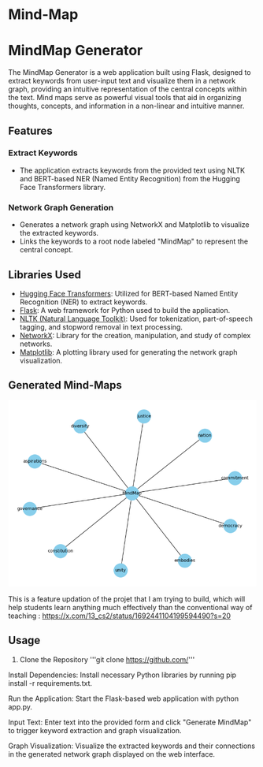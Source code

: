 # Mind-Map

# MindMap Generator

The MindMap Generator is a web application built using Flask, designed to extract keywords from user-input text and visualize them in a network graph, providing an intuitive representation of the central concepts within the text. Mind maps serve as powerful visual tools that aid in organizing thoughts, concepts, and information in a non-linear and intuitive manner. 

## Features

### Extract Keywords

- The application extracts keywords from the provided text using NLTK and BERT-based NER (Named Entity Recognition) from the Hugging Face Transformers library.

### Network Graph Generation

- Generates a network graph using NetworkX and Matplotlib to visualize the extracted keywords.
- Links the keywords to a root node labeled "MindMap" to represent the central concept.

## Libraries Used

- [Hugging Face Transformers](https://huggingface.co/transformers/): Utilized for BERT-based Named Entity Recognition (NER) to extract keywords.
- [Flask](https://flask.palletsprojects.com/en/2.0.x/): A web framework for Python used to build the application.
- [NLTK (Natural Language Toolkit)](https://www.nltk.org/): Used for tokenization, part-of-speech tagging, and stopword removal in text processing.
- [NetworkX](https://networkx.org/): Library for the creation, manipulation, and study of complex networks.
- [Matplotlib](https://matplotlib.org/): A plotting library used for generating the network graph visualization.

## Generated Mind-Maps

![App Screenshot](map.png)

This is a feature updation of the projet that I am trying to build, which will help students learn anything much effectively than the conventional way of teaching : https://x.com/13_cs2/status/1692441104199594490?s=20

## Usage
1. Clone the Repository
 '''git clone https://github.com/'''

Install Dependencies: Install necessary Python libraries by running pip install -r requirements.txt.

Run the Application: Start the Flask-based web application with python app.py.

Input Text: Enter text into the provided form and click "Generate MindMap" to trigger keyword extraction and graph visualization.

Graph Visualization: Visualize the extracted keywords and their connections in the generated network graph displayed on the web interface.
